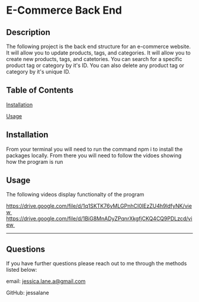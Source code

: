 
  # E-Commerce Back End

  ## Description
  The following project is the back end structure for an e-commerce website. It will allow you to update products, tags, and categories. It will allow you to create new products, tags, and catetories. You can search for a specific product tag or category by it's ID. You can also delete any product tag or category by it's unique ID. 

  ## Table of Contents
  [Installation](#installation)

  [Usage](#usage)

  ## Installation
  From your terminal you will need to run the command npm i to install the packages locally. From there you will need to follow the vidoes showing how the program is run

  ## Usage
  The following videos display functionalty of the program

  https://drive.google.com/file/d/1q1SKTK76yMLGPnhCI0IEzZU4h9ldfyNK/view 
  https://drive.google.com/file/d/1BiG8MnADyZPqnrXkgfjCKQ4CQ9PDLzcd/view 

  ---

  ## Questions
  If you have further questions please reach out to me through the methods listed below:

  email: jessica.lane.a@gmail.com

  GitHub: jessalane